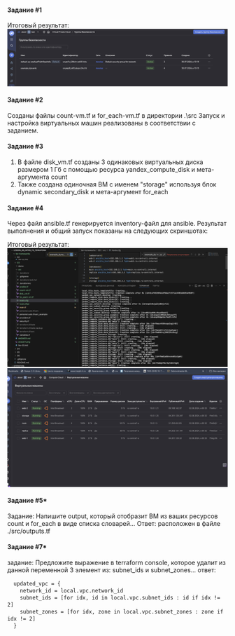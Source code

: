 #### Задание #1

Итоговый результат:
![ответ #1](./answer1.png)


#### Задание #2

Созданы файлы count-vm.tf и for_each-vm.tf в директории .\src Запуск и настройка виртуальных машин реализованы в соответствии с заданием.

#### Задание #3
1. В файле disk_vm.tf созданы 3 одинаковых виртуальных диска размером 1 Гб с помощью ресурса yandex_compute_disk и мета-аргумента count
2. Также создана одиночная ВМ c именем "storage" используя блок dynamic secondary_disk и мета-аргумент for_each

#### Задание #4

Через файл ansible.tf генерируется inventory-файл для ansible. Результат выполнения и общий запуск показаны на следующих скриншотах:

Итоговый результат:
![ответ #1](./answer4_1.png)
![ответ #1](./answer4_2.png)

#### Задание #5*

Задание: Напишите output, который отобразит ВМ из ваших ресурсов count и for_each в виде списка словарей...
Ответ: расположен в файле ./src/outputs.tf


#### Задание #7*
задание: Предложите выражение в terraform console, которое удалит из данной переменной 3 элемент из: subnet_ids и subnet_zones...
ответ:

```
  updated_vpc = {
    network_id = local.vpc.network_id
    subnet_ids = [for idx, id in local.vpc.subnet_ids : id if idx != 2]
    subnet_zones = [for idx, zone in local.vpc.subnet_zones : zone if idx != 2]
  }
```



